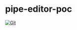 # pipe-editor-poc

[![Git](https://app.soluble.cloud/api/v1/public/badges/908136d8-ab0b-4ef1-bce2-b2b9fdd4228a.svg?orgId=451115019187)](https://app.soluble.cloud/repos/details/github.com/michaelneale/pipe-editor-poc?orgId=451115019187)  

